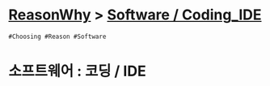 # [ReasonWhy](/README.md) > [Software / Coding_IDE](./README.md)
```
#Choosing #Reason #Software
```

# 소프트웨어 : 코딩 / IDE
